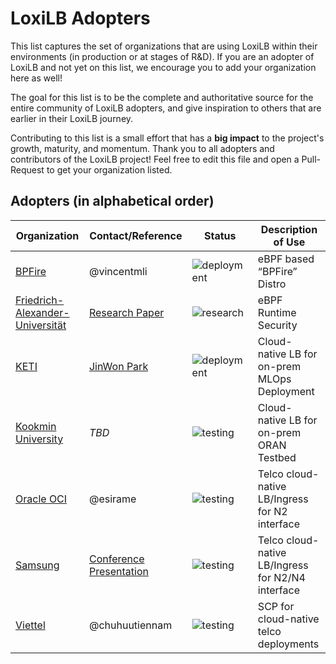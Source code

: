 # LoxiLB Adopters

This list captures the set of organizations that are using LoxiLB within their environments
(in production or at stages of R&D). If you are an adopter of LoxiLB and not yet on this 
list, we encourage you to add your organization here as well!

The goal for this list is to be the complete and authoritative source for the entire community of
LoxiLB adopters, and give inspiration to others that are earlier in their LoxiLB journey.

Contributing to this list is a small effort that has a **big impact** to the project's growth,
maturity, and momentum.  Thank you to all adopters and contributors of the LoxiLB project!
Feel free to edit this file and open a Pull-Request to get your organization listed.

## Adopters  (in alphabetical order)

| Organization | Contact/Reference | Status | Description of Use |
| ------------ | ------- | ------| ------------------ |
| [BPFire](http://www.firebeeos.com/) | @vincentmli | ![deployment](https://img.shields.io/badge/deployment-blue) | eBPF based “BPFire” Distro | 
| [Friedrich-Alexander-Universität](https://www.fau.de/)| [Research Paper](https://arxiv.org/pdf/2405.00078) | ![research](https://img.shields.io/badge/research-orange) | eBPF Runtime Security |
| [KETI](https://www.keti.re.kr/main/main.php) | [JinWon Park](mailto:jwpark9010@keti.re.kr?subject=LoxiLB) | ![deployment](https://img.shields.io/badge/deployment-blue) | Cloud-native LB for on-prem MLOps Deployment |
| [Kookmin University](https://english.kookmin.ac.kr/) | *TBD* | ![testing](https://img.shields.io/badge/development%20&%20testing-green) | Cloud-native LB for on-prem ORAN Testbed |
| [Oracle OCI](https://www.oracle.com/) | @esirame | ![testing](https://img.shields.io/badge/development%20&%20testing-green) | Telco cloud-native LB/Ingress for N2 interface |
| [Samsung](https://www.samsung.com/) | [Conference Presentation](https://blog.naver.com/PostView.naver?blogId=n_cloudplatform&logNo=223518118906&navType=by) | ![testing](https://img.shields.io/badge/development%20&%20testing-green) | Telco cloud-native LB/Ingress for N2/N4 interface |
| [Viettel](https://vietteltelecom.vn/) | @chuhuutiennam | ![testing](https://img.shields.io/badge/development%20&%20testing-green) | SCP for cloud-native telco deployments|
